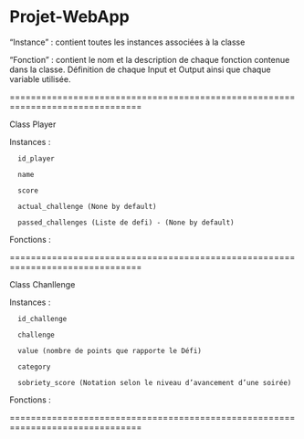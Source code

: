 # Projet-WebApp

“Instance” : contient toutes les instances associées à la classe 

“Fonction” : contient le nom et la description de chaque fonction contenue dans la classe. Définition de chaque Input et Output ainsi que chaque variable utilisée. 

===============================================================================

Class Player 

Instances :  

      id_player

      name  

      score  

      actual_challenge (None by default)

      passed_challenges (Liste de defi) - (None by default)

 
Fonctions :   

 
===============================================================================

Class Chanllenge 

Instances :  

      id_challenge
      
      challenge

      value (nombre de points que rapporte le Défi)

      category  

      sobriety_score (Notation selon le niveau d’avancement d’une soirée) 

 

Fonctions :

===============================================================================
